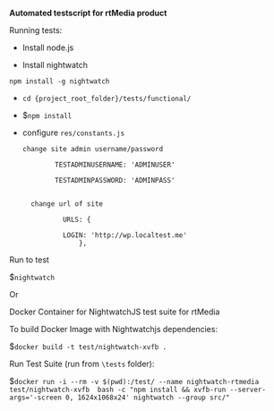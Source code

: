 
**Automated testscript for rtMedia product**

Running tests:

* Install node.js

* Install nightwatch

`npm install -g nightwatch`

* `cd {project_root_folder}/tests/functional/`

* $```npm install```


* configure `res/constants.js`

    `change site admin username/password`

			  TESTADMINUSERNAME: 'ADMINUSER'

    	      TESTADMINPASSWORD: 'ADMINPASS'


		change url of site

				URLS: {

        		LOGIN: 'http://wp.localtest.me'
   					},



 Run to test

 $```nightwatch```

Or

 Docker Container for NightwatchJS test suite for rtMedia

 To build Docker Image with Nightwatchjs dependencies:
 
 $```docker build -t test/nightwatch-xvfb .```

 Run Test Suite (run from `\tests` folder):
 
 $```docker run -i --rm -v $(pwd):/test/ --name nightwatch-rtmedia test/nightwatch-xvfb  bash -c "npm install && xvfb-run --server-args='-screen 0, 1624x1068x24' nightwatch --group src/"```
